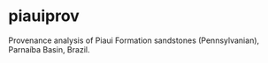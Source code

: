 # piauiprov
Provenance analysis of Piaui Formation sandstones (Pennsylvanian), Parnaíba Basin, Brazil. 

